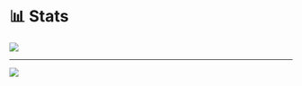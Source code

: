 
# 📊 Stats
![](https://camo.githubusercontent.com/fa8f987e433395096f966a1480cd0cab3d2144012774b66abcbc05abb5af0fc9/68747470733a2f2f6769746875622d726561646d652d73746174732e76657263656c2e6170702f6170692f746f702d6c616e67732f3f757365726e616d653d6e6f74736e616b6573696c656e742673686f775f69636f6e733d74727565267468656d653d6461726b)

---
[![](https://visitcount.itsvg.in/api?id=escupeme&icon=0&color=0)](https://visitcount.itsvg.in)

<!-- Proudly created with GPRM ( https://gprm.itsvg.in ) -->
